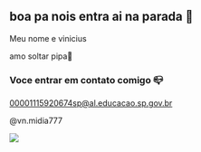 ## boa pa nois entra ai na parada 🎱

Meu nome e vinicius 

amo soltar pipa💋

### Voce entrar em contato comigo 📪

00001115920674sp@al.educacao.sp.gov.br

@vn.midia777




![](https://media1.tenor.com/m/8aR2e6H7yQgAAAAd/asas.gif)

